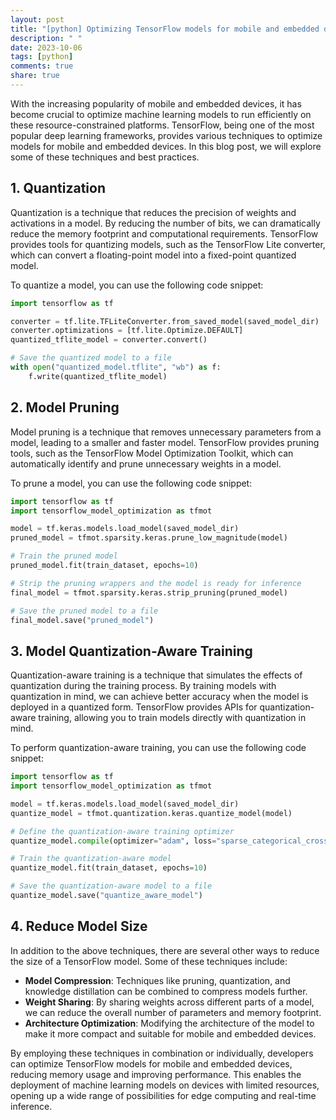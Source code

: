```yaml
---
layout: post
title: "[python] Optimizing TensorFlow models for mobile and embedded devices"
description: " "
date: 2023-10-06
tags: [python]
comments: true
share: true
---
```


With the increasing popularity of mobile and embedded devices, it has become crucial to optimize machine learning models to run efficiently on these resource-constrained platforms. TensorFlow, being one of the most popular deep learning frameworks, provides various techniques to optimize models for mobile and embedded devices. In this blog post, we will explore some of these techniques and best practices.

## 1. Quantization

Quantization is a technique that reduces the precision of weights and activations in a model. By reducing the number of bits, we can dramatically reduce the memory footprint and computational requirements. TensorFlow provides tools for quantizing models, such as the TensorFlow Lite converter, which can convert a floating-point model into a fixed-point quantized model.

To quantize a model, you can use the following code snippet:

```python
import tensorflow as tf

converter = tf.lite.TFLiteConverter.from_saved_model(saved_model_dir)
converter.optimizations = [tf.lite.Optimize.DEFAULT]
quantized_tflite_model = converter.convert()

# Save the quantized model to a file
with open("quantized_model.tflite", "wb") as f:
    f.write(quantized_tflite_model)
```

## 2. Model Pruning

Model pruning is a technique that removes unnecessary parameters from a model, leading to a smaller and faster model. TensorFlow provides pruning tools, such as the TensorFlow Model Optimization Toolkit, which can automatically identify and prune unnecessary weights in a model.

To prune a model, you can use the following code snippet:

```python
import tensorflow as tf
import tensorflow_model_optimization as tfmot

model = tf.keras.models.load_model(saved_model_dir)
pruned_model = tfmot.sparsity.keras.prune_low_magnitude(model)

# Train the pruned model
pruned_model.fit(train_dataset, epochs=10)

# Strip the pruning wrappers and the model is ready for inference
final_model = tfmot.sparsity.keras.strip_pruning(pruned_model)

# Save the pruned model to a file
final_model.save("pruned_model")
```

## 3. Model Quantization-Aware Training

Quantization-aware training is a technique that simulates the effects of quantization during the training process. By training models with quantization in mind, we can achieve better accuracy when the model is deployed in a quantized form. TensorFlow provides APIs for quantization-aware training, allowing you to train models directly with quantization in mind.

To perform quantization-aware training, you can use the following code snippet:

```python
import tensorflow as tf
import tensorflow_model_optimization as tfmot

model = tf.keras.models.load_model(saved_model_dir)
quantize_model = tfmot.quantization.keras.quantize_model(model)

# Define the quantization-aware training optimizer
quantize_model.compile(optimizer="adam", loss="sparse_categorical_crossentropy", metrics=["accuracy"])

# Train the quantization-aware model
quantize_model.fit(train_dataset, epochs=10)

# Save the quantization-aware model to a file
quantize_model.save("quantize_aware_model")
```

## 4. Reduce Model Size

In addition to the above techniques, there are several other ways to reduce the size of a TensorFlow model. Some of these techniques include:

- **Model Compression**: Techniques like pruning, quantization, and knowledge distillation can be combined to compress models further.
- **Weight Sharing**: By sharing weights across different parts of a model, we can reduce the overall number of parameters and memory footprint.
- **Architecture Optimization**: Modifying the architecture of the model to make it more compact and suitable for mobile and embedded devices.

By employing these techniques in combination or individually, developers can optimize TensorFlow models for mobile and embedded devices, reducing memory usage and improving performance. This enables the deployment of machine learning models on devices with limited resources, opening up a wide range of possibilities for edge computing and real-time inference.